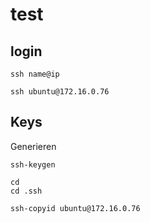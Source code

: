 # test

## login

```
ssh name@ip

ssh ubuntu@172.16.0.76
```


## Keys

Generieren
```
ssh-keygen

cd
cd .ssh

ssh-copyid ubuntu@172.16.0.76
```
